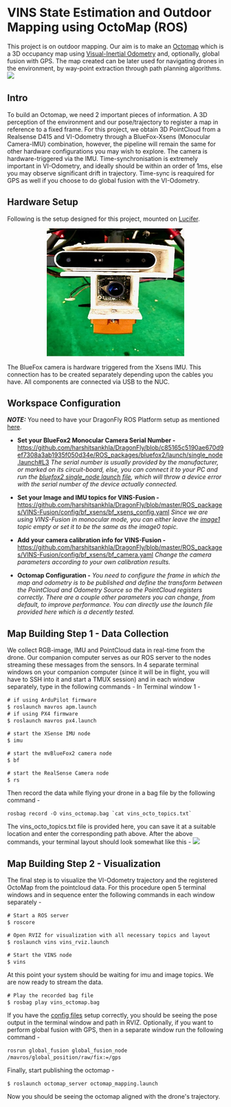 # VINS State Estimation and Outdoor Mapping using OctoMap (ROS)
This project is on outdoor mapping. Our aim is to make an [Octomap](https://octomap.github.io/) which is a 3D occupancy map using [Visual-Inertial Odometry](https://arxiv.org/pdf/1906.03289.pdf) and, optionally, global fusion with GPS. The map created can be later used for navigating drones in the environment, by way-point extraction through path planning algorithms. 
![](/extras/gifs/vins_octomap.gif)

## Intro
To build an Octomap, we need 2 important pieces of information. A 3D perception of the environment and our pose/trajectory to register a map in reference to a fixed frame. For this project, we obtain 3D PointCloud from a Realsense D415 and VI-Odometry through a BlueFox-Xsens (Monocular Camera-IMU) combination, however, the pipeline will remain the same for other hardware configurations you may wish to explore. The camera is hardware-triggered via the IMU. Time-synchronisation is extremely important in VI-Odometry, and ideally should be within an order of 1ms, else you may observe significant drift in trajectory. Time-sync is reaquired for GPS as well if you choose to do global fusion with the VI-Odometry.

## Hardware Setup
Following is the setup designed for this project, mounted on [Lucifer](https://github.com/harshitsankhla/DragonFly/blob/master/drone_designs/lucifer.md).
<p align="center">
  <img src="/extras/images/vins_setup.jpg">
</p>
The BlueFox camera is hardware triggered from the Xsens IMU. This connection has to be created separately depending upon the cables you have. All components are connected via USB to the NUC.

## Workspace Configuration
***NOTE:*** You need to have your DragonFly ROS Platform setup as mentioned [here](https://github.com/harshitsankhla/DragonFly#installation).

- **Set your BlueFox2 Monocular Camera Serial Number -**
https://github.com/harshitsankhla/DragonFly/blob/c85165c5190ae670d9ef7308a3ab1935f050d34e/ROS_packages/bluefox2/launch/single_node.launch#L3
*The serial number is usually provided by the manufacturer, or marked on its circuit-board, else, you can connect it to your PC and run the [bluefox2 single_node launch file](https://github.com/harshitsankhla/DragonFly/blob/master/ROS_packages/bluefox2/launch/single_node.launch), which will throw a device error with the serial number of the device actually connected.*

- **Set your Image and IMU topics for VINS-Fusion -**
https://github.com/harshitsankhla/DragonFly/blob/master/ROS_packages/VINS-Fusion/config/bf_xsens/bf_xsens_config.yaml
*Since we are using VINS-Fusion in monocular mode, you can either leave the [image1](https://github.com/harshitsankhla/DragonFly/blob/c85165c5190ae670d9ef7308a3ab1935f050d34e/ROS_packages/VINS-Fusion/config/bf_xsens/bf_xsens_config.yaml#L10) topic empty or set it to be the same as the image0 topic.*

- **Add your camera calibration info for VINS-Fusion -**
https://github.com/harshitsankhla/DragonFly/blob/master/ROS_packages/VINS-Fusion/config/bf_xsens/bf_camera.yaml
*Change the camera parameters according to your own calibration results.*

- **Octomap Configuration  -**
*You need to configure the frame in which the map and odometry is to be published and define the transform between the PointCloud and Odometry Source so the PointCloud registers correctly. There are a couple other parameters you can change, from default, to improve performance. You can directly use the launch file provided here which is a decently tested.*

## Map Building Step 1 - Data Collection
We collect RGB-image, IMU and PointCloud data in real-time from the drone. Our companion computer serves as our ROS server to the nodes streaming these messages from the sensors. In 4 separate terminal windows on your companion computer (since it will be in flight, you will have to SSH into it and start a TMUX session) and in each window separately, type in the following commands -
In Terminal window 1 -
```
# if using ArduPilot firmware
$ roslaunch mavros apm.launch
# if using PX4 firmware
$ roslaunch mavros px4.launch
```
```
# start the XSense IMU node
$ imu
```
```
# start the mvBlueFox2 camera node
$ bf
```
```
# start the RealSense Camera node
$ rs
```
Then record the data while flying your drone in a bag file by the following command -
```
rosbag record -O vins_octomap.bag `cat vins_octo_topics.txt`
```
The vins_octo_topics.txt file is provided here, you can save it at a suitable location and enter the corresponding path above. After the above commands, your terminal layout should look somewhat like this -
![](/extras/images/vins_octomap_record.jpg)

## Map Building Step 2 - Visualization
The final step is to visualize the VI-Odometry trajectory and the registered OctoMap from the pointcloud data. For this procedure open 5 terminal windows and in sequence enter the following commands in each window separately - 
```
# Start a ROS server
$ roscore
```
```
# Open RVIZ for visualization with all necessary topics and layout
$ roslaunch vins vins_rviz.launch
```
```
# Start the VINS node
$ vins
```
At this point your system should be waiting for imu and image topics. We are now ready to stream the data.
```
# Play the recorded bag file 
$ rosbag play vins_octomap.bag
```
If you have the [config files](https://github.com/harshitsankhla/DragonFly/tree/master/ROS_packages/VINS-Fusion/config/bf_xsens) setup correctly, you should be seeing the pose output in the terminal window and path in RVIZ. Optionally, if you want to perform global fusion with GPS, then in a separate window run the following command - 
```
rosrun global_fusion global_fusion_node /mavros/global_position/raw/fix:=/gps
```
Finally, start publishing the octomap -
```
$ roslaunch octomap_server octomap_mapping.launch
```
Now you should be seeing the octomap aligned with the drone's trajectory. 


